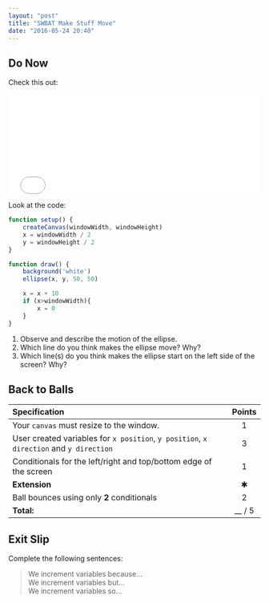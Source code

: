 ```yaml
---
layout: "post"
title: "SWBAT Make Stuff Move"
date: "2016-05-24 20:40"
---
```


## Do Now

Check this out:

<iframe src = "{{ site.baseurl}}/Code_Examples/MakeStuffMove/index.html" width ="100%" height="200px" style="border:none"></iframe>

Look at the code:

```javascript
function setup() {
    createCanvas(windowWidth, windowHeight)
    x = windowWidth / 2
    y = windowHeight / 2
}

function draw() {
    background('white')
    ellipse(x, y, 50, 50)

    x = x + 10
    if (x>windowWidth){
        x = 0
    }
}
```

1. Observe and describe the motion of the ellipse.
2. Which line do you think makes the ellipse move? Why?
3. Which line(s) do you think makes the ellipse start on the left side of the screen? Why?

## Back to Balls

| Specification     | Points     |
| :------------- | :-------------: |
| Your `canvas` must resize to the window.            | 1|
| User created variables for `x position`, `y position`, `x direction` and `y direction` |   3 |
| Conditionals for the left/right and top/bottom edge of the screen | 1 |
| **Extension** | ✱ |
| Ball bounces using only **2** conditionals | 2 |
|**Total:**| __ / 5|



## Exit Slip
Complete the following sentences:    

> We increment variables because...    
> We increment variables but...    
> We increment variables so...    
